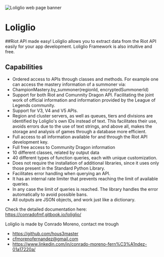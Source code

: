 ![Loliglio web page banner](https://2640050380-files.gitbook.io/~/files/v0/b/gitbook-x-prod.appspot.com/o/spaces%2Fbu0mjMsSISfI64girFHC%2Fuploads%2FG1C5v7BsnxAxB13665Xl%2FNew%20Project%20(7).png?alt=media&token=c1c5a408-9834-4178-a89a-31a6b393c9e2)

# Loliglio
##Riot API made easy!
Loliglio allows you to extract data from the Riot API easily for your app development. Loliglio Framework is also intuitive and free.
## Capabilities
- Ordered access to APIs through classes and methods. For example one can access the mastery information of a summoner via:
- ChampionMastery.by_summoner(regionId, encryptedSummonerId)
- Support for both Riot and Comunnity Dragon API. Facilitating the joint work of official information and information provided by the League of Legends community.
- Support for V3, V4 and V5 APIs.
- Region and cluster servers, as well as queues, tiers and divisions are identified by Loliglio's own IDs instead of text. This facilitates their use, avoids errors due to the use of text strings, and above all, makes the storage and analysis of games through a database more efficient.
- Full access to all information available for and through the Riot API development key.
- Full free access to Community Dragon information
- 10 different classes, related by output data
- 40 different types of function queries, each with unique customization.
- Does not require the installation of additional libraries, since it uses only those present in the Standard Python Library.
- Facilitates error handling when querying an API.
- It has an internal rate limiter that prevents reaching the limit of available queries.
- In any case the limit of queries is reached. The library handles the error automatically to avoid possible bans.
- All outputs are JSON objects, and work just like a dictionary.

Check the detailed documentation here: https://conradofmf.gitbook.io/loliglio/

Loliglio is made by Conrado Moreno, contact me trough
- https://github.com/hous3master
- cfmorenofernandez@gmail.com
- https://www.linkedin.com/in/conrado-moreno-fern%C3%A1ndez-01a17220a/
